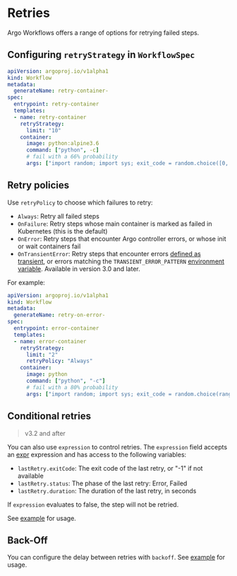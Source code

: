 # Retries

Argo Workflows offers a range of options for retrying failed steps.

## Configuring `retryStrategy` in `WorkflowSpec`

```yaml
apiVersion: argoproj.io/v1alpha1
kind: Workflow
metadata:
  generateName: retry-container-
spec:
  entrypoint: retry-container
  templates:
  - name: retry-container
    retryStrategy:
      limit: "10"
    container:
      image: python:alpine3.6
      command: ["python", -c]
      # fail with a 66% probability
      args: ["import random; import sys; exit_code = random.choice([0, 1, 1]); sys.exit(exit_code)"]
```

## Retry policies

Use `retryPolicy` to choose which failures to retry:

- `Always`: Retry all failed steps
- `OnFailure`: Retry steps whose main container is marked as failed in Kubernetes (this is the default)
- `OnError`: Retry steps that encounter Argo controller errors, or whose init or wait containers fail
- `OnTransientError`: Retry steps that encounter errors [defined as transient](https://github.com/argoproj/argo-workflows/blob/master/util/errors/errors.go), or errors matching the `TRANSIENT_ERROR_PATTERN` [environment variable](https://argo-workflows.readthedocs.io/en/release-3.4/environment-variables/). Available in version 3.0 and later.

For example:

```yaml
apiVersion: argoproj.io/v1alpha1
kind: Workflow
metadata:
  generateName: retry-on-error-
spec:
  entrypoint: error-container
  templates:
  - name: error-container
    retryStrategy:
      limit: "2"
      retryPolicy: "Always"
    container:
      image: python
      command: ["python", "-c"]
      # fail with a 80% probability
      args: ["import random; import sys; exit_code = random.choice(range(0, 5)); sys.exit(exit_code)"]
```

## Conditional retries

> v3.2 and after

You can also use `expression` to control retries. The `expression` field
accepts an [expr](https://github.com/antonmedv/expr) expression and has
access to the following variables:

- `lastRetry.exitCode`: The exit code of the last retry, or "-1" if not available
- `lastRetry.status`: The phase of the last retry: Error, Failed
- `lastRetry.duration`: The duration of the last retry, in seconds

If `expression` evaluates to false, the step will not be retried.

See [example](https://raw.githubusercontent.com/argoproj/argo-workflows/master/examples/retry-conditional.yaml) for usage.

## Back-Off

You can configure the delay between retries with `backoff`. See [example](https://raw.githubusercontent.com/argoproj/argo-workflows/master/examples/retry-backoff.yaml) for usage.
